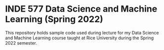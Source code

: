 # INDE 577 Data Science and Machine Learning (Spring 2022)

This repository holds sample code used during lecture for my Data Science and Machine Learning course taught at Rice University during the Spring 2022 semester. 



 